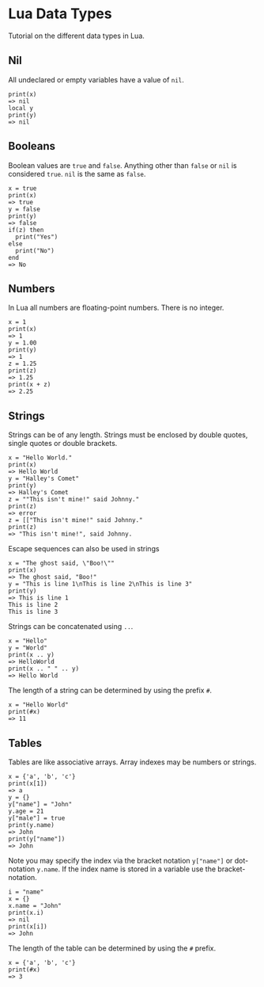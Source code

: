 Lua Data Types
==============

Tutorial on the different data types in Lua.

Nil
---

All undeclared or empty variables have a value of `nil`. 

    print(x) 
    => nil
    local y
    print(y) 
    => nil
  
Booleans
--------

Boolean values are `true` and `false`. Anything other than `false` or `nil` is considered `true`. `nil` is the same as `false`.

    x = true
    print(x) 
    => true
    y = false
    print(y) 
    => false
    if(z) then
      print("Yes")
    else
      print("No")
    end
    => No
    
Numbers
-------

In Lua all numbers are floating-point numbers. There is no integer.

    x = 1
    print(x) 
    => 1
    y = 1.00
    print(y) 
    => 1
    z = 1.25
    print(z) 
    => 1.25
    print(x + z) 
    => 2.25

Strings
-------

Strings can be of any length. Strings must be enclosed by double quotes, single quotes or double brackets.

    x = "Hello World."
    print(x) 
    => Hello World
    y = "Halley's Comet"
    print(y) 
    => Halley's Comet
    z = ""This isn't mine!" said Johnny."
    print(z) 
    => error
    z = [["This isn't mine!" said Johnny."
    print(z) 
    => "This isn't mine!", said Johnny.
    
Escape sequences can also be used in strings

    x = "The ghost said, \"Boo!\""
    print(x) 
    => The ghost said, "Boo!"
    y = "This is line 1\nThis is line 2\nThis is line 3"
    print(y) 
    => This is line 1
    This is line 2
    This is line 3
    
Strings can be concatenated using `..`.

    x = "Hello"
    y = "World"
    print(x .. y) 
    => HelloWorld
    print(x .. " " .. y) 
    => Hello World
    
The length of a string can be determined by using the prefix `#`.

    x = "Hello World"
    print(#x)
    => 11
    
Tables
------

Tables are like associative arrays. Array indexes may be numbers or strings.

    x = {'a', 'b', 'c'}
    print(x[1])
    => a
    y = {}
    y["name"] = "John"
    y.age = 21
    y["male"] = true
    print(y.name)
    => John
    print(y["name"])
    => John
    
Note you may specify the index via the bracket notation `y["name"]` or dot-notation `y.name`. If the index name is stored in a variable use the bracket-notation.

    i = "name"
    x = {}
    x.name = "John"
    print(x.i)
    => nil
    print(x[i])
    => John

The length of the table can be determined by using the `#` prefix.

    x = {'a', 'b', 'c'}
    print(#x)
    => 3
    